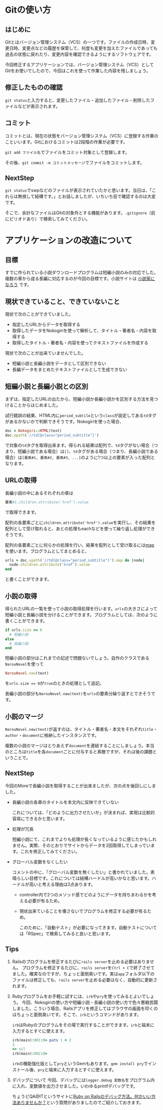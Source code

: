 # Gitの使い方
## はじめに

Gitとはバージョン管理システム（VCS）の一つです。ファイルの作成日時、変更日時、変更点などの履歴を保管して、何度も変更を加えたファイルであっても過去の状態に戻れたり、変更内容を確認できるようにするソフトウェアです。

今回修正するアプリケーションでは、バージョン管理システム（VCS）としてGitをお使いでしたので、今回はこれを使って作業した内容を残しましょう。

## 修正したものの確認

`git status`と入力すると、変更したファイル・追加したファイル・削除したファイルなどが表示されます。

## コミット

コミットとは、現在の状態をバージョン管理システム（VCS）に登録する作業のこといいます。Gitにおけるコミットは2段階の作業が必要です。

`git add ファイル名`でファイルをコミット対象として登録します。

その後、`git commit -m コミットメッセージ`でファイルをコミットします。

## NextStep

`git status`でswpなどのファイルが表示されていたかと思います。当日は、「これらは無視して結構です。」とお話しましたが、いちいち目で確認するのは大変です。

そこで、余計なファイルはGitの対象外とする機能があります。`.gitignore`（前にピリオドあり）で検索してみてください。

# アプリケーションの改造について
## 目標

すでに作られている小説ダウンロードプログラムは短編小説のみの対応でした。複数の章から成る長編に対応するのが今回の目標です。小説サイトは
[小説家になろう](http://syosetu.com/)
です。

## 現状できていること、できていないこと

現状で次のことができていました。

* 指定したURLからデータを取得する
* 取得したデータをNokogiriを使って解析して、タイトル・著者名・内容を取得する
* 取得したタイトル・著者名・内容を使ってテキストファイルを作成する

現状で次のことが出来ていませんでした。

* 短編小説と長編小説をデータとして区別できない
* 長編データをまとめたテキストファイルとして生成できない

## 短編小説と長編小説との区別

まずは、指定したURLの出たから、短編小説か長編小説かを区別する方法を見つけることからはじめました。

試行錯誤の結果、HTML内に`period_subtile`という`class`が設定してある`td`タグがあるかないかで判断できそうです。Nokogiriを使った場合、

```ruby
doc = Nokogiri::HTML(text)
doc.xpath('//td[@class="period_subtitle"]')
```

で対象の`td`タグを取得出来ます。得られる結果は配列で、`td`タグがない場合（つまり、短編小説である場合）は`[]`、`td`タグがある場合（つまり、長編小説である場合）は`[要素#1, 要素#2, 要素#3, ...]`のように1つ以上の要素が入った配列となります。

## URLの取得

長編小説の中にあるそれぞれの章は

```ruby
要素#1.children.attribute('href').value
```

で取得できます。

配列の各要素ごとに`children.attribute('href').value`を実行し、その結果を配列として受け取れると、あとの処理もeachなどを使って繰り返し処理ができそうです。

配列の各要素ごとに何らかの処理を行い、結果を配列として受け取るには[map](http://doc.ruby-lang.org/ja/1.9.3/method/Enumerable/i/collect.html)を使います。プログラムとしてまとめると、

```ruby
urls = doc.xpath('//td[@class="period_subtitle"]').map do |node|
  node.children.attribute('href').value
end
```

と書くことができます。

## 小説の取得

得られたURLの一覧を使って小説の取得処理を行います。`urls`の大きさによって短編小説と長編小説を分けることができます。プログラムとしては、次のように書くことができます。

```ruby
if urls.size == 0
  # 短編小説
else
  # 長編小説
end
```

短編小説の部分はこれまでの記述で問題ないでしょう。自作のクラスである`NarouNovel`を使って

```ruby
NarouNovel.new(text)
```

を`urls.size == 0`が`true`のときの処理として追記。

長編小説の部分も`NarouNovel.new(text)`を`urls`の要素分繰り返すとできそうです。

## 小説のマージ

`NarouNovel.new(text)`が返すのは、タイトル・著者名・本文をそれぞれ`title`・`author`・`document`に格納したインスタンスです。

複数の小説のマージはとりあえず`document`を連結することにしましょう。本当のところは`title`を各`document`ごとに付与すると素敵ですが、それは後の課題ということで。

## NextStep

今回のMoreで長編小説を取得することが出来ましたが、次の点を後回しにしました。

* 長編小説の各章のタイトルを本文内に反映できていない

    これについては、「どのように出力させたいか」が決まれば、実現は比較的容易にできるかと思います。

* 処理が冗長

    短編小説にて、これまでよりも処理が長くなっているように感じたかもしれません。実際、そのとおりでサイトからデータを2回取得してしまっています。これを修正してみてください。

* グローバル変数をなくしたい

    コメントの中に、「グローバル変数を無くしたい」と書かれていました。素晴らしい目標です。これについては結構ハードルが高いかなと思います。ハードルが高いと考える理由は2点あります。

  - controller内で2つのメソッド感でどのようにデータを持ちまわるかを考える必要が有るため。
  - 現状出来ていることを壊さないでプログラムを修正する必要が有るため。

    このために、「自動テスト」が必要になってきます。自動テストについては「RSpec」で検索してみると良いと思います。

## Tips

1. Railsのプログラムを修正するたびに`rails server`を止める必要はありません。
    プログラムを修正するたびに、`rails server`を`Ctrl + C`で終了させてました。確実なのですが、ちょっと面倒臭いです。実は`app`フォルダ以下のファイルは修正しても、`rails server`を止める必要はなく、自動的に更新されます。

2. Rubyプログラムをお手軽に試すには、`irb`や`pry`を使ってみるとよいでしょう。
    今回、Nokogiriの使い方や短編小説・長編小説の使い方で色々悪戦苦闘しました。こういう場合、Railsアプリを修正してはブラウザの画面を叩くのはちょっと面倒臭いです。そこで、`irb`というコマンドがあります。

    `irb`はRubyのプログラムをその場で実行することができます。`irb`と端末に入力するとすぐに使えます。

    ```ruby
    irb(main):001:0> puts 1 + 2
    3
    => nil
    irb(main):002:0>
    ```

    `irb`の機能強化版として`pry`というGemもあります。`gem install pry`でインストール後、`pry`と端末に入力するとすぐに使えます。

3. デバッグについて
    今回、デバッグには`logger.debug 変数名`をプログラム内に入れ、変数値を出力させました。いわゆるprintfデバッグです。

    ちょうどQA@ITというサイトに[Ruby on Railsのデバッグ方法。何かいい方法ありませんか？](http://qa.atmarkit.co.jp/q/2914/)という質問がありましたのでご紹介しておきます。


